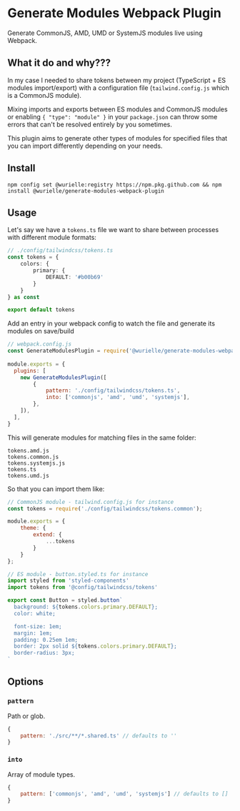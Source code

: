 # Generate Modules Webpack Plugin
Generate CommonJS, AMD, UMD or SystemJS modules live using Webpack.

## What it do and why???
In my case I needed to share tokens between my project (TypeScript + ES modules import/export) with a configuration file (`tailwind.config.js` which is a CommonJS module).

Mixing imports and exports between ES modules and CommonJS modules or enabling `{ "type": "module" }` in your `package.json` can throw some errors that can't be resolved entirely by you sometimes.

This plugin aims to generate other types of modules for specified files that you can import differently depending on your needs.

## Install
```shell
npm config set @wurielle:registry https://npm.pkg.github.com && npm install @wurielle/generate-modules-webpack-plugin
```

## Usage
Let's say we have a `tokens.ts` file we want to share between processes with different module formats:

```typescript
// ./config/tailwindcss/tokens.ts
const tokens = {
    colors: {
        primary: {
            DEFAULT: '#b00b69'
        }
    }
} as const

export default tokens
```

Add an entry in your webpack config to watch the file and generate its modules on save/build
```javascript
// webpack.config.js
const GenerateModulesPlugin = require('@wurielle/generate-modules-webpack-plugin')
 
module.exports = {
  plugins: [
    new GenerateModulesPlugin([
        {
            pattern: './config/tailwindcss/tokens.ts',
            into: ['commonjs', 'amd', 'umd', 'systemjs'],
        },
    ]),
  ],
}
```

This will generate modules for matching files in the same folder: 
```
tokens.amd.js
tokens.common.js
tokens.systemjs.js
tokens.ts
tokens.umd.js
```

So that you can import them like:
```javascript
// CommonJS module - tailwind.config.js for instance
const tokens = require('./config/tailwindcss/tokens.common');

module.exports = {
    theme: {
        extend: {
            ...tokens
        }
    }
};
```
```typescript
// ES module - button.styled.ts for instance
import styled from 'styled-components'
import tokens from '@config/tailwindcss/tokens'

export const Button = styled.button`
  background: ${tokens.colors.primary.DEFAULT};
  color: white;

  font-size: 1em;
  margin: 1em;
  padding: 0.25em 1em;
  border: 2px solid ${tokens.colors.primary.DEFAULT};
  border-radius: 3px;
`
```

## Options

### `pattern`
Path or glob.
```javascript
{
    pattern: './src/**/*.shared.ts' // defaults to ''
}
```

### `into`
Array of module types.
```javascript
{
    pattern: ['commonjs', 'amd', 'umd', 'systemjs'] // defaults to []
}
```
